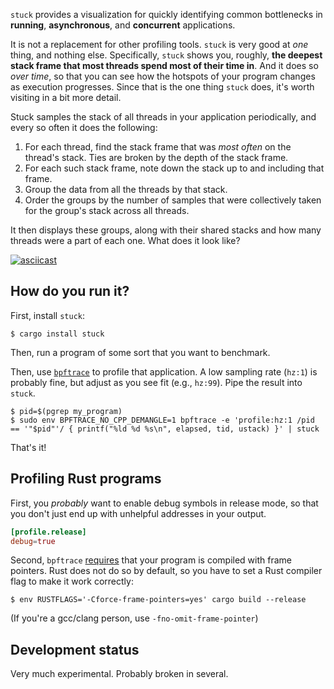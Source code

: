 `stuck` provides a visualization for quickly identifying common
bottlenecks in **running**, **asynchronous**, and **concurrent**
applications.

It is not a replacement for other profiling tools. `stuck` is very good
at _one_ thing, and nothing else. Specifically, `stuck` shows you,
roughly, **the deepest stack frame that most threads spend most of their
time in**. And it does so _over time_, so that you can see how the
hotspots of your program changes as execution progresses. Since that is
the one thing `stuck` does, it's worth visiting in a bit more detail.

Stuck samples the stack of all threads in your application periodically,
and every so often it does the following:

 1. For each thread, find the stack frame that was _most often_ on the
    thread's stack. Ties are broken by the depth of the stack frame.
 2. For each such stack frame, note down the stack up to and including
    that frame.
 3. Group the data from all the threads by that stack.
 4. Order the groups by the number of samples that were collectively
    taken for the group's stack across all threads.

It then displays these groups, along with their shared stacks and how
many threads were a part of each one. What does it look like?

[![asciicast](https://asciinema.org/a/294135.svg)](https://asciinema.org/a/294135)

## How do you run it?

First, install `stuck`:
```console
$ cargo install stuck
```

Then, run a program of some sort that you want to benchmark.

Then, use [`bpftrace`](https://github.com/iovisor/bpftrace/) to profile
that application. A low sampling rate (`hz:1`) is probably fine, but
adjust as you see fit (e.g., `hz:99`). Pipe the result into `stuck`.

```console
$ pid=$(pgrep my_program)
$ sudo env BPFTRACE_NO_CPP_DEMANGLE=1 bpftrace -e 'profile:hz:1 /pid == '"$pid"'/ { printf("%ld %d %s\n", elapsed, tid, ustack) }' | stuck
```

That's it!

## Profiling Rust programs

First, you _probably_ want to enable debug symbols in release mode, so
that you don't just end up with unhelpful addresses in your output.

```toml
[profile.release]
debug=true
```

Second, `bpftrace`
[requires](https://github.com/iovisor/bpftrace/issues/1006) that your
program is compiled with frame pointers. Rust does not do so by default,
so you have to set a Rust compiler flag to make it work correctly:

```console
$ env RUSTFLAGS='-Cforce-frame-pointers=yes' cargo build --release
```

(If you're a gcc/clang person, use `-fno-omit-frame-pointer`)

## Development status

Very much experimental. Probably broken in several.
